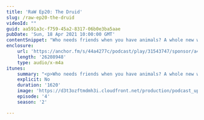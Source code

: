 ```yaml
---
title: 'RaW Ep20: The Druid'
slug: /raw-ep20-the-druid
videoId: ""
guid: aa591a3c-f759-45a2-8317-06b0e3ba5aae
pubDate: 'Sun, 18 Apr 2021 10:00:00 GMT'
contentSnippet: "Who needs friends when you have animals? A whole new world of new shapes and forms await you, so grab your fursuit and get into the Druidic groove.\nSupport us at:\nhttps://www.patreon.com/RulesAsWritten\nhttps://anchor.fm/rules-as-written\nContact us at:\nToby@rulesaswrittenshow.com\nCheck us out at:\nhttps://rulesaswrittenshow.com/\nhttps://www.youtube.com/channel/UCpqh72Jl2K09HvKBiqMixAA\nhttps://anchor.fm/app\n\n--- \n\nSend in a voice message: https://anchor.fm/rules-as-written/message\nSupport this podcast: https://anchor.fm/rules-as-written/support"
enclosure:
    url: 'https://anchor.fm/s/44a4277c/podcast/play/31543747/sponsor/a4d2m75/https%3A%2F%2Fd3ctxlq1ktw2nl.cloudfront.net%2Fstaging%2F2021-06-05%2Fd85da6bc8572593b6ff9187f67188fdb.m4a'
    length: '26208948'
    type: audio/x-m4a
itunes:
    summary: "<p>Who needs friends when you have animals? A whole new world of new shapes and forms await you, so grab your fursuit and get into the Druidic groove.</p>\n<p>Support us at:</p>\n<p>https://www.patreon.com/RulesAsWritten</p>\n<p>https://anchor.fm/rules-as-written</p>\n<p>Contact us at:</p>\n<p>Toby@rulesaswrittenshow.com</p>\n<p>Check us out at:</p>\n<p>https://rulesaswrittenshow.com/</p>\n<p>https://www.youtube.com/channel/UCpqh72Jl2K09HvKBiqMixAA</p>\n\n--- \n\nThis episode is sponsored by \n· Anchor: The easiest way to make a podcast.  <a href=\"https://anchor.fm/app\">https://anchor.fm/app</a>\n\n--- \n\nSend in a voice message: https://anchor.fm/rules-as-written/message\nSupport this podcast: <a href=\"https://anchor.fm/rules-as-written/support\" rel=\"payment\">https://anchor.fm/rules-as-written/support</a>"
    explicit: No
    duration: '1620'
    image: 'https://d3t3ozftmdmh3i.cloudfront.net/production/podcast_uploaded_nologo/11416087/11416087-1608268890882-d52edffa36ed2.jpg'
    episode: '4'
    season: '2'

---
```

